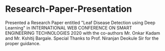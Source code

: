 # Research-Paper-Presentation

Presented a Research Paper entitled "Leaf Disease Detection using Deep Learning" in INTERNATIONAL WEB CONFERENCE ON SMART ENGINEERING TECHNOLOGIES 2020 with the co-authors Mr. Onkar Kadam and Mr. Kshitij Bargale. Special Thanks to Prof. Niranjan Deokule Sir for the proper guidance.
